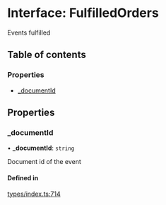 # Interface: FulfilledOrders

Events fulfilled

## Table of contents

### Properties

- [\_documentId](FulfilledOrders.md#_documentid)

## Properties

### \_documentId

• **\_documentId**: `string`

Document id of the event

#### Defined in

[types/index.ts:714](https://github.com/nevermined-io/components-catalog/blob/2da13f5/lib/src/types/index.ts#L714)
